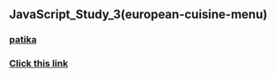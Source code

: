 ## JavaScript_Study_3(european-cuisine-menu)
### [patika](https://academy.patika.dev/tr/profile)
### [Click  this link](https://kaderergin.github.io/JavaScript/Javascript_Study_3/) 
